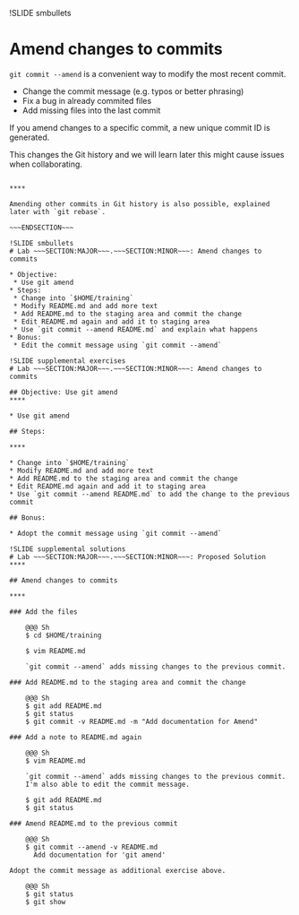 !SLIDE smbullets
# Amend changes to commits

`git commit --amend` is a convenient way to modify the most recent commit.

* Change the commit message (e.g. typos or better phrasing)
* Fix a bug in already commited files
* Add missing files into the last commit

If you amend changes to a specific commit, a new unique commit ID is generated.

This changes the Git history and we will learn later this might cause issues when collaborating.

~~~SECTION:handouts~~~

****

Amending other commits in Git history is also possible, explained later with `git rebase`.

~~~ENDSECTION~~~

!SLIDE smbullets
# Lab ~~~SECTION:MAJOR~~~.~~~SECTION:MINOR~~~: Amend changes to commits

* Objective:
 * Use git amend
* Steps:
 * Change into `$HOME/training`
 * Modify README.md and add more text
 * Add README.md to the staging area and commit the change
 * Edit README.md again and add it to staging area
 * Use `git commit --amend README.md` and explain what happens
* Bonus:
 * Edit the commit message using `git commit --amend`

!SLIDE supplemental exercises
# Lab ~~~SECTION:MAJOR~~~.~~~SECTION:MINOR~~~: Amend changes to commits

## Objective: Use git amend
****

* Use git amend

## Steps:

****

* Change into `$HOME/training`
* Modify README.md and add more text
* Add README.md to the staging area and commit the change
* Edit README.md again and add it to staging area
* Use `git commit --amend README.md` to add the change to the previous commit

## Bonus:

* Adopt the commit message using `git commit --amend`

!SLIDE supplemental solutions
# Lab ~~~SECTION:MAJOR~~~.~~~SECTION:MINOR~~~: Proposed Solution
****

## Amend changes to commits

****

### Add the files

    @@@ Sh
    $ cd $HOME/training

    $ vim README.md

    `git commit --amend` adds missing changes to the previous commit.

### Add README.md to the staging area and commit the change

    @@@ Sh
    $ git add README.md
    $ git status
    $ git commit -v README.md -m "Add documentation for Amend"

### Add a note to README.md again

    @@@ Sh
    $ vim README.md

    `git commit --amend` adds missing changes to the previous commit.
    I'm also able to edit the commit message.

    $ git add README.md
    $ git status

### Amend README.md to the previous commit

    @@@ Sh
    $ git commit --amend -v README.md
      Add documentation for 'git amend'

Adopt the commit message as additional exercise above.

    @@@ Sh
    $ git status
    $ git show
